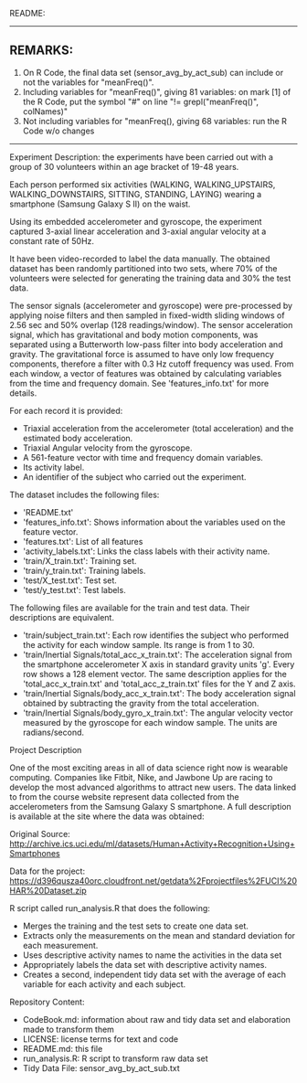 README:

--------------------------------------------------------------------------------------------------------------------------------------------------------------------------------------------------------------------------------------------------------------------------------------------
REMARKS:
--------------------------------------------------------------------------------------------------------------------------------------------------------------------------------------------------------------------------------------------------------------------------------------------
1. On R Code, the final data set (sensor_avg_by_act_sub) can include or not the variables for "meanFreq()".
2. Including variables for "meanFreq()", giving 81 variables: on mark [1] of the R Code, put the symbol "#" on line "!= grepl("meanFreq()", colNames)"
3. Not including variables for "meanFreq(), giving 68 variables: run the R Code w/o changes
--------------------------------------------------------------------------------------------------------------------------------------------------------------------------------------------------------------------------------------------------------------------------------------------

Experiment Description: the experiments have been carried out with a group of 30 volunteers within an age bracket of 19-48 years.

Each person performed six activities (WALKING, WALKING_UPSTAIRS, WALKING_DOWNSTAIRS, SITTING, STANDING, LAYING) wearing a smartphone (Samsung Galaxy S II) on the waist.

Using its embedded accelerometer and gyroscope, the experiment captured 3-axial linear acceleration and 3-axial angular velocity at a constant rate of 50Hz. 

It have been video-recorded to label the data manually. The obtained dataset has been randomly partitioned into two sets, where 70% of the volunteers were selected for generating the training data and 30% the test data. 

The sensor signals (accelerometer and gyroscope) were pre-processed by applying noise filters and then sampled in fixed-width sliding windows of 2.56 sec and 50% overlap (128 readings/window).
The sensor acceleration signal, which has gravitational and body motion components, was separated using a Butterworth low-pass filter into body acceleration and gravity.
The gravitational force is assumed to have only low frequency components, therefore a filter with 0.3 Hz cutoff frequency was used. From each window, a vector of features was obtained by calculating variables from the time and frequency domain. See 'features_info.txt' for more details. 

For each record it is provided:
-	Triaxial acceleration from the accelerometer (total acceleration) and the estimated body acceleration.
-	Triaxial Angular velocity from the gyroscope. 
-	A 561-feature vector with time and frequency domain variables.
-	Its activity label.
-	An identifier of the subject who carried out the experiment.

The dataset includes the following files:
-	'README.txt'
-	'features_info.txt': Shows information about the variables used on the feature vector.
-	'features.txt': List of all features
-	'activity_labels.txt': Links the class labels with their activity name.
-	'train/X_train.txt': Training set.
-	'train/y_train.txt': Training labels.
-	'test/X_test.txt': Test set.
-	'test/y_test.txt': Test labels.

The following files are available for the train and test data. Their descriptions are equivalent. 
-	'train/subject_train.txt': Each row identifies the subject who performed the activity for each window sample. Its range is from 1 to 30. 
-	'train/Inertial Signals/total_acc_x_train.txt': The acceleration signal from the smartphone accelerometer X axis in standard gravity units 'g'. Every row shows a 128 element vector. The same description applies for the 'total_acc_x_train.txt' and 'total_acc_z_train.txt' files for the Y and Z axis. 
-	'train/Inertial Signals/body_acc_x_train.txt': The body acceleration signal obtained by subtracting the gravity from the total acceleration. 
-	'train/Inertial Signals/body_gyro_x_train.txt': The angular velocity vector measured by the gyroscope for each window sample. The units are radians/second.

Project Description

One of the most exciting areas in all of data science right now is wearable computing. Companies like Fitbit, Nike, and Jawbone Up are racing to develop the most advanced algorithms to attract new users. The data linked to from the course website represent data collected from the accelerometers from the Samsung Galaxy S smartphone. A full description is available at the site where the data was obtained: 

Original Source: http://archive.ics.uci.edu/ml/datasets/Human+Activity+Recognition+Using+Smartphones

Data for the project: https://d396qusza40orc.cloudfront.net/getdata%2Fprojectfiles%2FUCI%20HAR%20Dataset.zip

R script called run_analysis.R that does the following:
-	Merges the training and the test sets to create one data set.
-	Extracts only the measurements on the mean and standard deviation for each measurement. 
-	Uses descriptive activity names to name the activities in the data set
-	Appropriately labels the data set with descriptive activity names. 
-	Creates a second, independent tidy data set with the average of each variable for each activity and each subject. 

Repository Content:
-	CodeBook.md: information about raw and tidy data set and elaboration made to transform them
-	LICENSE: license terms for text and code
-	README.md: this file
-	run_analysis.R: R script to transform raw data set
-	Tidy Data File: sensor_avg_by_act_sub.txt
